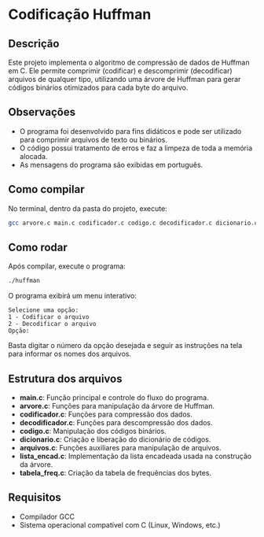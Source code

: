 # Codificação Huffman

## Descrição

Este projeto implementa o algoritmo de compressão de dados de Huffman em C. Ele permite comprimir (codificar) e descomprimir (decodificar) arquivos de qualquer tipo, utilizando uma árvore de Huffman para gerar códigos binários otimizados para cada byte do arquivo.

## Observações

- O programa foi desenvolvido para fins didáticos e pode ser utilizado para comprimir arquivos de texto ou binários.
- O código possui tratamento de erros e faz a limpeza de toda a memória alocada.
- As mensagens do programa são exibidas em português.

## Como compilar

No terminal, dentro da pasta do projeto, execute:

```sh
gcc arvore.c main.c codificador.c codigo.c decodificador.c dicionario.c arquivos.c lista_encad.c tabela_freq.c -o huffman
```

## Como rodar

Após compilar, execute o programa:

```sh
./huffman
```

O programa exibirá um menu interativo:

```
Selecione uma opção:
1 - Codificar o arquivo
2 - Decodificar o arquivo
Opção:
```

Basta digitar o número da opção desejada e seguir as instruções na tela para informar os nomes dos arquivos.

## Estrutura dos arquivos

- **main.c**: Função principal e controle do fluxo do programa.
- **arvore.c**: Funções para manipulação da árvore de Huffman.
- **codificador.c**: Funções para compressão dos dados.
- **decodificador.c**: Funções para descompressão dos dados.
- **codigo.c**: Manipulação dos códigos binários.
- **dicionario.c**: Criação e liberação do dicionário de códigos.
- **arquivos.c**: Funções auxiliares para manipulação de arquivos.
- **lista_encad.c**: Implementação da lista encadeada usada na construção da árvore.
- **tabela_freq.c**: Criação da tabela de frequências dos bytes.

## Requisitos

- Compilador GCC
- Sistema operacional compatível com C (Linux, Windows, etc.)